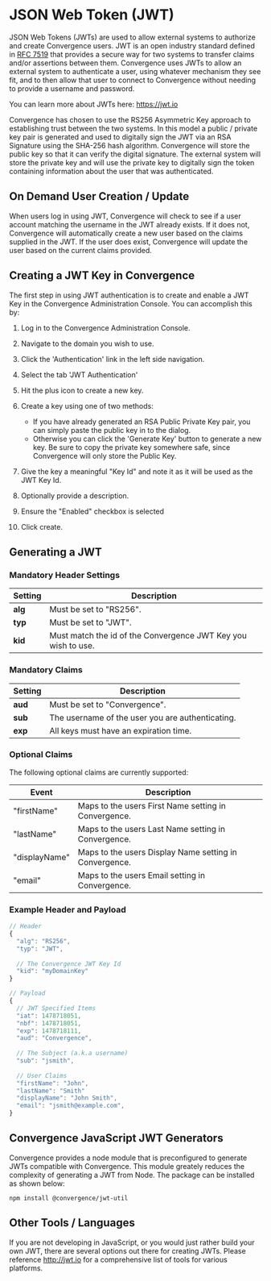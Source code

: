# JSON Web Token (JWT)
JSON Web Tokens (JWTs) are used to allow external systems to authorize and create Convergence users. JWT is an open industry standard defined in [RFC 7519](https://tools.ietf.org/html/rfc7519) that provides a secure way for two systems to transfer claims and/or assertions between them.  Convergence uses JWTs to allow an external system to authenticate a user, using whatever mechanism they see fit, and to then allow that user to connect to Convergence without needing to provide a username and password.

You can learn more about JWTs here: https://jwt.io

Convergence has chosen to use the RS256 Asymmetric Key approach to establishing trust between the two systems. In this model a public / private key pair is generated and used to digitally sign the JWT via an RSA Signature using the SHA-256 hash algorithm. Convergence will store the public key so that it can verify the digital signature.  The external system will store the private key and will use the private key to digitally sign the token containing information about the user that was authenticated.

## On Demand User Creation / Update
When users log in using JWT, Convergence will check to see if a user account matching the username in the JWT already exists.  If it does not, Convergence will automatically create a new user based on the claims supplied in the JWT.  If the user does exist, Convergence will update the user based on the current claims provided.

## Creating a JWT Key in Convergence
The first step in using JWT authentication is to create and enable a JWT Key in the Convergence Administration Console.  You can accomplish this by:

1. Log in to the Convergence Administration Console.
1. Navigate to the domain you wish to use.
1. Click the 'Authentication' link in the left side navigation.
1. Select the tab 'JWT Authentication'
1. Hit the plus icon to create a new key.
1. Create a key using one of two methods:
    * If you have already generated an RSA Public Private Key pair, you can simply paste the public key in to the dialog.  
    * Otherwise you can click the 'Generate Key' button to generate a new key.  Be sure to copy the private key somewhere safe, since Convergence will only store the Public Key.

1. Give the key a meaningful "Key Id" and note it as it will be used as the JWT Key Id.
1. Optionally provide a description.
1. Ensure the "Enabled" checkbox is selected
1. Click create.

## Generating a JWT

### Mandatory Header Settings

| Setting | Description |
| --- | --- |
| **alg** | Must be set to "RS256".|
| **typ** | Must be set to "JWT".|
| **kid** | Must match the id of the Convergence JWT Key you wish to use.|

### Mandatory Claims

| Setting | Description |
| --- | --- |
| **aud** | Must be set to "Convergence".|
| **sub** | The username of the user you are authenticating.|
| **exp** | All keys must have an expiration time.|


### Optional Claims

The following optional claims are currently supported:

| Event | Description |
| --- | --- |
| "firstName" | Maps to the users First Name setting in Convergence. |
| "lastName" | Maps to the users Last Name setting in Convergence.|
| "displayName" | Maps to the users Display Name setting in Convergence.|
| "email" | Maps to the users Email setting in Convergence.|


### Example Header and Payload

```js
// Header
{
  "alg": "RS256",
  "typ": "JWT",
  
  // The Convergence JWT Key Id
  "kid": "myDomainKey"
}

// Payload
{
  // JWT Specified Items
  "iat": 1478718051,
  "nbf": 1478718051,
  "exp": 1478718111,
  "aud": "Convergence",
  
  // The Subject (a.k.a username)
  "sub": "jsmith",
  
  // User Claims
  "firstName": "John",
  "lastName": "Smith"
  "displayName": "John Smith",
  "email": "jsmith@example.com",
}
```


## Convergence JavaScript JWT Generators
Convergence provides a node module that is preconfigured to generate JWTs compatible with Convergence.  This module greately reduces the complexity of generating a JWT from Node.  The package can be installed as shown below:

`npm install @convergence/jwt-util`

## Other Tools / Languages
If you are not developing in JavaScript, or you would just rather build your own JWT, there are several options out there for creating JWTs.  Please reference http://jwt.io for a comprehensive list of tools for various platforms.